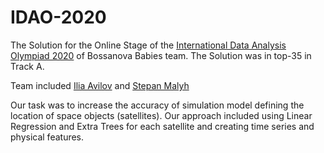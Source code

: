 # IDAO-2020
The Solution for the Online Stage of the <a href="https://idao.world/">International Data Analysis Olympiad 2020</a> of Bossanova Babies team. The Solution was in top-35 in Track A.

Team included <a href="https://github.com/Iliaavilov">Ilia Avilov</a> and <a href="https://github.com/stepanMY">Stepan Malyh</a>

Our task was to increase the accuracy of simulation model defining the location of space objects (satellites). 
Our approach included using Linear Regression and Extra Trees for each satellite and creating time series and physical features.